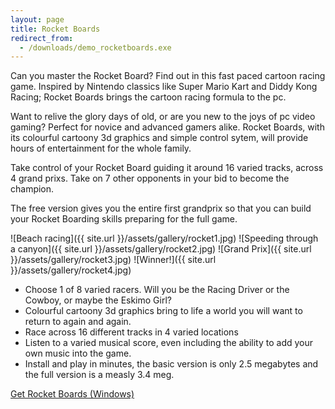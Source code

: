 ```yaml
---
layout: page
title: Rocket Boards
redirect_from:
  - /downloads/demo_rocketboards.exe
---
```

Can you master the Rocket Board? Find out in this fast paced cartoon racing game. Inspired by Nintendo classics like Super Mario Kart and Diddy Kong Racing; Rocket Boards brings the cartoon racing formula to the pc.

Want to relive the glory days of old, or are you new to the joys of pc video gaming? Perfect for novice and advanced gamers alike. Rocket Boards, with its colourful cartoony 3d graphics and simple control sytem, will provide hours of entertainment for the whole family.

Take control of your Rocket Board guiding it around 16 varied tracks, across 4 grand prixs. Take on 7 other opponents in your bid to become the champion.

The free version gives you the entire first grandprix so that you can build your Rocket Boarding skills preparing for the full game.

<div class="gallery" markdown="1">

![Beach racing]({{ site.url }}/assets/gallery/rocket1.jpg)
![Speeding through a canyon]({{ site.url }}/assets/gallery/rocket2.jpg)
![Grand Prix]({{ site.url }}/assets/gallery/rocket3.jpg)
![Winner!]({{ site.url }}/assets/gallery/rocket4.jpg)

</div>

- Choose 1 of 8 varied racers. Will you be the Racing Driver or the Cowboy, or maybe the Eskimo Girl?
- Colourful cartoony 3d graphics bring to life a world you will want to return to again and again.
- Race across 16 different tracks in 4 varied locations
- Listen to a varied musical score, even including the ability to add your own music into the game.
- Install and play in minutes, the basic version is only 2.5 megabytes and the full version is a measly 3.4 meg.

<p class="download">
<a href="{{ site.url }}/downloads/full_rocketboards.exe" class="button">Get Rocket Boards (Windows)</a>
</p>
